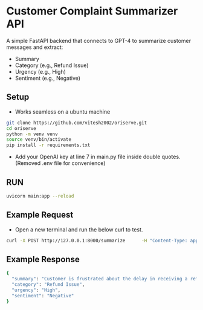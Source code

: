 # Customer Complaint Summarizer API

A simple FastAPI backend that connects to GPT-4 to summarize customer messages and extract:
- Summary
- Category (e.g., Refund Issue)
- Urgency (e.g., High)
- Sentiment (e.g., Negative)

## Setup

- Works seamless on a ubuntu machine
```bash
git clone https://github.com/vitesh2002/oriserve.git
cd oriserve
python -m venv venv
source venv/bin/activate
pip install -r requirements.txt
```
- Add your OpenAI key at line 7 in main.py file inside double quotes.(Removed .env file for convenience)

## RUN

```bash
uvicorn main:app --reload
```

## Example Request

- Open a new terminal and run the below curl to test.
```bash
curl -X POST http://127.0.0.1:8000/summarize      -H "Content-Type: application/json"      -d '{"message": "I’ve been waiting 3 days for my refund and your support hasn’t replied. This is really frustrating."}'
```

## Example Response

```bash
{
  "summary": "Customer is frustrated about the delay in receiving a refund and lack of response from support.",
  "category": "Refund Issue",
  "urgency": "High",
  "sentiment": "Negative"
}
```
